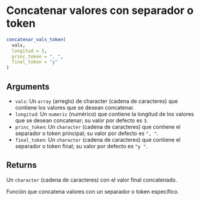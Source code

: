 # Concatenar valores con separador o token

```r
concatenar_vals_token(
  vals,
  longitud = 3,
  princ_token = ", ",
  final_token = "y"
)
```

## Arguments

- `vals`: Un `array` (arreglo) de character (cadena de caracteres) que contiene los valores que se desean concatenar.
- `longitud`: Un `numeric` (numérico) que contiene la longitud de los valores que se desean concatenar; su valor por defecto es `3`.
- `princ_token`: Un `character` (cadena de caracteres) que contiene el separador o token principal; su valor por defecto es `", "`.
- `final_token`: Un `character` (cadena de caracteres) que contiene el separador o token final; su valor por defecto es `"y "`.

## Returns

Un `character` (cadena de caracteres) con el valor final concatenado.

Función que concatena valores con un separador o token específico.
